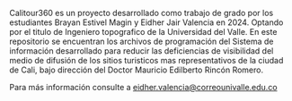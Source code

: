 Calitour360 es un proyecto desarrollado como trabajo de grado por los estudiantes Brayan Estivel Magin y Eidher Jair Valencia en 2024. Optando por el titulo de Ingeniero topografico de la Universidad del Valle.
En este repositorio se encuentran los archivos de programación del Sistema de información desarrollado para reducir las deficiencias de visibilidad del medio de difusión de los sitios turisticos mas representativos de la ciudad de Cali, bajo dirección del Doctor Mauricio Edilberto Rincón Romero.

Para más información consulte a eidher.valencia@correounivalle.edu.co
